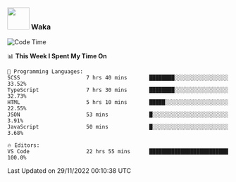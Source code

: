 ### <img src="https://media.giphy.com/media/VgCDAzcKvsR6OM0uWg/giphy.gif" width="50"> Waka

  <!--START_SECTION:waka-->
![Code Time](http://img.shields.io/badge/Code%20Time-1%2C119%20hrs%2022%20mins-blue)

📊 **This Week I Spent My Time On** 

```text
💬 Programming Languages: 
SCSS                     7 hrs 40 mins       ████████░░░░░░░░░░░░░░░░░   33.52% 
TypeScript               7 hrs 30 mins       ████████░░░░░░░░░░░░░░░░░   32.73% 
HTML                     5 hrs 10 mins       █████░░░░░░░░░░░░░░░░░░░░   22.55% 
JSON                     53 mins             █░░░░░░░░░░░░░░░░░░░░░░░░   3.91% 
JavaScript               50 mins             █░░░░░░░░░░░░░░░░░░░░░░░░   3.68%

🔥 Editors: 
VS Code                  22 hrs 55 mins      █████████████████████████   100.0%

```


 Last Updated on 29/11/2022 00:10:38 UTC
<!--END_SECTION:waka-->
